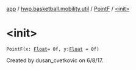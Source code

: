 [app](../../index.md) / [hwp.basketball.mobility.util](../index.md) / [PointF](index.md) / [&lt;init&gt;](.)

# &lt;init&gt;

`PointF(x: `[`Float`](https://kotlinlang.org/api/latest/jvm/stdlib/kotlin/-float/index.html)` = 0f, y: `[`Float`](https://kotlinlang.org/api/latest/jvm/stdlib/kotlin/-float/index.html)` = 0f)`

Created by dusan_cvetkovic on 6/8/17.

